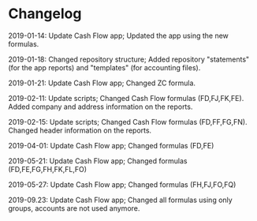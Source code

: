 # Changelog

2019-01-14: Update Cash Flow app; Updated the app using the new formulas.

2019-01-18: Changed repository structure; Added repository "statements" (for the app reports) and "templates" (for accounting files).

2019-01-21: Update Cash Flow app; Changed ZC formula.

2019-02-11: Update scripts; Changed Cash Flow formulas (FD,FJ,FK,FE). Added company and address information on the reports.

2019-02-15: Update scripts; Changed Cash Flow formulas (FD,FF,FG,FN). Changed header information on the reports.

2019-04-01: Update Cash Flow app; Changed formulas (FD,FE) 

2019-05-21: Update Cash Flow app; Changed formulas (FD,FE,FG,FH,FK,FL,FO) 

2019-05-27: Update Cash Flow app; Changed formulas (FH,FJ,FO,FQ) 

2019-09.23: Update Cash Flow app; Changed all formulas using only groups, accounts are not used anymore.